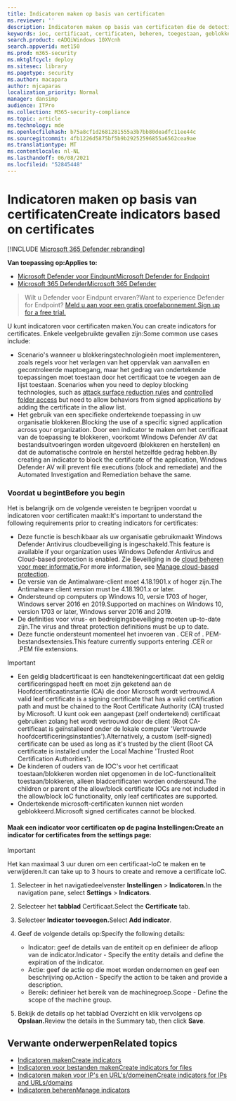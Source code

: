 ```yaml
---
title: Indicatoren maken op basis van certificaten
ms.reviewer: ''
description: Indicatoren maken op basis van certificaten die de detectie, preventie en uitsluiting van entiteiten definiëren.
keywords: ioc, certificaat, certificaten, beheren, toegestaan, geblokkeerd, blokkeren, schoon, schadelijk, bestandshash, ip-adres, url's, domein
search.product: eADQiWindows 10XVcnh
search.appverid: met150
ms.prod: m365-security
ms.mktglfcycl: deploy
ms.sitesec: library
ms.pagetype: security
ms.author: macapara
author: mjcaparas
localization_priority: Normal
manager: dansimp
audience: ITPro
ms.collection: M365-security-compliance
ms.topic: article
ms.technology: mde
ms.openlocfilehash: b75a8cf1d2681281555a3b7bb80deadfc11ee44c
ms.sourcegitcommit: 4fb1226d5875bf5b9b29252596855a6562cea9ae
ms.translationtype: MT
ms.contentlocale: nl-NL
ms.lasthandoff: 06/08/2021
ms.locfileid: "52845448"
---
```

# <a name="create-indicators-based-on-certificates"></a><span data-ttu-id="829b3-104">Indicatoren maken op basis van certificaten</span><span class="sxs-lookup"><span data-stu-id="829b3-104">Create indicators based on certificates</span></span>

[!INCLUDE [Microsoft 365 Defender rebranding](../../includes/microsoft-defender.md)]


<span data-ttu-id="829b3-105">**Van toepassing op:**</span><span class="sxs-lookup"><span data-stu-id="829b3-105">**Applies to:**</span></span>
- [<span data-ttu-id="829b3-106">Microsoft Defender voor Eindpunt</span><span class="sxs-lookup"><span data-stu-id="829b3-106">Microsoft Defender for Endpoint</span></span>](https://go.microsoft.com/fwlink/p/?linkid=2154037)
- [<span data-ttu-id="829b3-107">Microsoft 365 Defender</span><span class="sxs-lookup"><span data-stu-id="829b3-107">Microsoft 365 Defender</span></span>](https://go.microsoft.com/fwlink/?linkid=2118804)


><span data-ttu-id="829b3-108">Wilt u Defender voor Eindpunt ervaren?</span><span class="sxs-lookup"><span data-stu-id="829b3-108">Want to experience Defender for Endpoint?</span></span> [<span data-ttu-id="829b3-109">Meld u aan voor een gratis proefabonnement.</span><span class="sxs-lookup"><span data-stu-id="829b3-109">Sign up for a free trial.</span></span>](https://www.microsoft.com/en-us/WindowsForBusiness/windows-atp?ocid=docs-wdatp-automationexclusionlist-abovefoldlink)

<span data-ttu-id="829b3-110">U kunt indicatoren voor certificaten maken.</span><span class="sxs-lookup"><span data-stu-id="829b3-110">You can create indicators for certificates.</span></span> <span data-ttu-id="829b3-111">Enkele veelgebruikte gevallen zijn:</span><span class="sxs-lookup"><span data-stu-id="829b3-111">Some common use cases include:</span></span>

- <span data-ttu-id="829b3-112">Scenario's wanneer u blokkeringstechnologieën moet implementeren, zoals regels voor het verlagen van het oppervlak van aanvallen en gecontroleerde maptoegang, maar het gedrag van ondertekende toepassingen moet toestaan door het certificaat toe te voegen aan de lijst toestaan. [](attack-surface-reduction.md) [](controlled-folders.md)</span><span class="sxs-lookup"><span data-stu-id="829b3-112">Scenarios when you need to deploy blocking technologies, such as [attack surface reduction rules](attack-surface-reduction.md) and [controlled folder access](controlled-folders.md) but need to allow behaviors from signed applications by adding the certificate in the allow list.</span></span>
- <span data-ttu-id="829b3-113">Het gebruik van een specifieke ondertekende toepassing in uw organisatie blokkeren.</span><span class="sxs-lookup"><span data-stu-id="829b3-113">Blocking the use of a specific signed application across your organization.</span></span> <span data-ttu-id="829b3-114">Door een indicator te maken om het certificaat van de toepassing te blokkeren, voorkomt Windows Defender AV dat bestandsuitvoeringen worden uitgevoerd (blokkeren en herstellen) en dat de automatische controle en herstel hetzelfde gedrag hebben.</span><span class="sxs-lookup"><span data-stu-id="829b3-114">By creating an indicator to block the certificate of the application, Windows Defender AV will prevent file executions (block and remediate) and the Automated Investigation and Remediation behave the same.</span></span>


### <a name="before-you-begin"></a><span data-ttu-id="829b3-115">Voordat u begint</span><span class="sxs-lookup"><span data-stu-id="829b3-115">Before you begin</span></span>

<span data-ttu-id="829b3-116">Het is belangrijk om de volgende vereisten te begrijpen voordat u indicatoren voor certificaten maakt:</span><span class="sxs-lookup"><span data-stu-id="829b3-116">It's important to understand the following requirements prior to creating indicators for certificates:</span></span>

- <span data-ttu-id="829b3-117">Deze functie is beschikbaar als uw organisatie gebruikmaakt Windows Defender Antivirus cloudbeveiliging is ingeschakeld.</span><span class="sxs-lookup"><span data-stu-id="829b3-117">This feature is available if your organization uses Windows Defender Antivirus and Cloud-based protection is enabled.</span></span> <span data-ttu-id="829b3-118">Zie Beveiliging in de [cloud beheren voor meer informatie.](/windows/security/threat-protection/microsoft-defender-antivirus/deploy-manage-report-microsoft-defender-antivirus)</span><span class="sxs-lookup"><span data-stu-id="829b3-118">For more information, see [Manage cloud-based protection](/windows/security/threat-protection/microsoft-defender-antivirus/deploy-manage-report-microsoft-defender-antivirus).</span></span>
- <span data-ttu-id="829b3-119">De versie van de Antimalware-client moet 4.18.1901.x of hoger zijn.</span><span class="sxs-lookup"><span data-stu-id="829b3-119">The Antimalware client version must be  4.18.1901.x or later.</span></span>
- <span data-ttu-id="829b3-120">Ondersteund op computers op Windows 10, versie 1703 of hoger, Windows server 2016 en 2019.</span><span class="sxs-lookup"><span data-stu-id="829b3-120">Supported on machines on Windows 10, version 1703 or later, Windows server 2016 and 2019.</span></span>
- <span data-ttu-id="829b3-121">De definities voor virus- en bedreigingsbeveiliging moeten up-to-date zijn.</span><span class="sxs-lookup"><span data-stu-id="829b3-121">The virus and threat protection definitions must be up to date.</span></span>
- <span data-ttu-id="829b3-122">Deze functie ondersteunt momenteel het invoeren van . CER of . PEM-bestandsextensies.</span><span class="sxs-lookup"><span data-stu-id="829b3-122">This feature currently supports entering .CER or .PEM file extensions.</span></span>

>[!IMPORTANT]
> - <span data-ttu-id="829b3-123">Een geldig bladcertificaat is een handtekeningcertificaat dat een geldig certificeringspad heeft en moet zijn geketend aan de Hoofdcertificaatinstantie (CA) die door Microsoft wordt vertrouwd.</span><span class="sxs-lookup"><span data-stu-id="829b3-123">A valid leaf certificate is a signing certificate that has a valid certification path and must be chained to the Root Certificate Authority (CA) trusted by Microsoft.</span></span>  <span data-ttu-id="829b3-124">U kunt ook een aangepast (zelf ondertekend) certificaat gebruiken zolang het wordt vertrouwd door de client (Root CA-certificaat is geïnstalleerd onder de lokale computer 'Vertrouwde hoofdcertificeringsinstanties').</span><span class="sxs-lookup"><span data-stu-id="829b3-124">Alternatively, a custom (self-signed) certificate can be used as long as it's trusted by the client (Root CA certificate is installed under the Local Machine 'Trusted Root Certification Authorities').</span></span>
>- <span data-ttu-id="829b3-125">De kinderen of ouders van de IOC's voor het certificaat toestaan/blokkeren worden niet opgenomen in de IoC-functionaliteit toestaan/blokkeren, alleen bladcertificaten worden ondersteund.</span><span class="sxs-lookup"><span data-stu-id="829b3-125">The children or parent of the allow/block certificate IOCs are not included in the allow/block IoC functionality, only leaf certificates are supported.</span></span>
>- <span data-ttu-id="829b3-126">Ondertekende microsoft-certificaten kunnen niet worden geblokkeerd.</span><span class="sxs-lookup"><span data-stu-id="829b3-126">Microsoft signed certificates cannot be blocked.</span></span>

#### <a name="create-an-indicator-for-certificates-from-the-settings-page"></a><span data-ttu-id="829b3-127">Maak een indicator voor certificaten op de pagina Instellingen:</span><span class="sxs-lookup"><span data-stu-id="829b3-127">Create an indicator for certificates from the settings page:</span></span>

>[!IMPORTANT]
> <span data-ttu-id="829b3-128">Het kan maximaal 3 uur duren om een certificaat-IoC te maken en te verwijderen.</span><span class="sxs-lookup"><span data-stu-id="829b3-128">It can take up to 3 hours to create and remove a certificate IoC.</span></span>

1. <span data-ttu-id="829b3-129">Selecteer in het navigatiedeelvenster **Instellingen**  >  **Indicatoren.**</span><span class="sxs-lookup"><span data-stu-id="829b3-129">In the navigation pane, select **Settings** > **Indicators**.</span></span>  

2. <span data-ttu-id="829b3-130">Selecteer het **tabblad** Certificaat.</span><span class="sxs-lookup"><span data-stu-id="829b3-130">Select the **Certificate** tab.</span></span>

3. <span data-ttu-id="829b3-131">Selecteer **Indicator toevoegen.**</span><span class="sxs-lookup"><span data-stu-id="829b3-131">Select **Add indicator**.</span></span>

4. <span data-ttu-id="829b3-132">Geef de volgende details op:</span><span class="sxs-lookup"><span data-stu-id="829b3-132">Specify the following details:</span></span>
   - <span data-ttu-id="829b3-133">Indicator: geef de details van de entiteit op en definieer de afloop van de indicator.</span><span class="sxs-lookup"><span data-stu-id="829b3-133">Indicator - Specify the entity details and define the expiration of the indicator.</span></span>
   - <span data-ttu-id="829b3-134">Actie: geef de actie op die moet worden ondernomen en geef een beschrijving op.</span><span class="sxs-lookup"><span data-stu-id="829b3-134">Action - Specify the action to be taken and provide a description.</span></span>
   - <span data-ttu-id="829b3-135">Bereik: definieer het bereik van de machinegroep.</span><span class="sxs-lookup"><span data-stu-id="829b3-135">Scope - Define the scope of the machine group.</span></span>

5. <span data-ttu-id="829b3-136">Bekijk de details op het tabblad Overzicht en klik vervolgens op **Opslaan.**</span><span class="sxs-lookup"><span data-stu-id="829b3-136">Review the details in the Summary tab, then click **Save**.</span></span>

## <a name="related-topics"></a><span data-ttu-id="829b3-137">Verwante onderwerpen</span><span class="sxs-lookup"><span data-stu-id="829b3-137">Related topics</span></span>
- [<span data-ttu-id="829b3-138">Indicatoren maken</span><span class="sxs-lookup"><span data-stu-id="829b3-138">Create indicators</span></span>](manage-indicators.md)
- [<span data-ttu-id="829b3-139">Indicatoren voor bestanden maken</span><span class="sxs-lookup"><span data-stu-id="829b3-139">Create indicators for files</span></span>](indicator-file.md)
- [<span data-ttu-id="829b3-140">Indicatoren maken voor IP's en URL's/domeinen</span><span class="sxs-lookup"><span data-stu-id="829b3-140">Create indicators for IPs and URLs/domains</span></span>](indicator-ip-domain.md)
- [<span data-ttu-id="829b3-141">Indicatoren beheren</span><span class="sxs-lookup"><span data-stu-id="829b3-141">Manage indicators</span></span>](indicator-manage.md)
